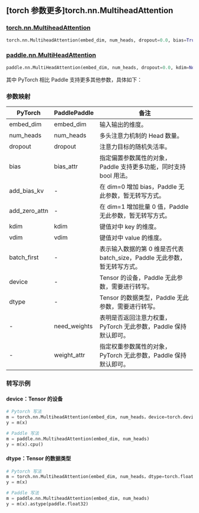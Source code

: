 ## [torch 参数更多]torch.nn.MultiheadAttention

### [torch.nn.MultiheadAttention](https://pytorch.org/docs/1.13/generated/torch.nn.MultiheadAttention.html#torch.nn.MultiheadAttention)

```python
torch.nn.MultiheadAttention(embed_dim, num_heads, dropout=0.0, bias=True, add_bias_kv=False, add_zero_attn=False, kdim=None, vdim=None, batch_first=False, device=None, dtype=None)
```

### [paddle.nn.MultiHeadAttention](https://www.paddlepaddle.org.cn/documentation/docs/zh/api/paddle/nn/MultiHeadAttention_cn.html)

```python
paddle.nn.MultiHeadAttention(embed_dim, num_heads, dropout=0.0, kdim=None, vdim=None, need_weights=False, weight_attr=None, bias_attr=None)
```

其中 PyTorch 相比 Paddle 支持更多其他参数，具体如下：

### 参数映射

| PyTorch       | PaddlePaddle | 备注                                                                      |
| ------------- | ------------ | ------------------------------------------------------------------------- |
| embed_dim     | embed_dim    | 输入输出的维度。                                                          |
| num_heads     | num_heads    | 多头注意力机制的 Head 数量。                                              |
| dropout       | dropout      | 注意力目标的随机失活率。                                                  |
| bias          | bias_attr    | 指定偏置参数属性的对象，Paddle 支持更多功能，同时支持 bool 用法。         |
| add_bias_kv   | -            | 在 dim=0 增加 bias，Paddle 无此参数，暂无转写方式。                       |
| add_zero_attn | -            | 在 dim=1 增加批量 0 值，Paddle 无此参数，暂无转写方式。                   |
| kdim          | kdim         | 键值对中 key 的维度。                                                     |
| vdim          | vdim         | 键值对中 value 的维度。                                                   |
| batch_first   | -            | 表示输入数据的第 0 维是否代表 batch_size，Paddle 无此参数，暂无转写方式。 |
| device        | -            | Tensor 的设备，Paddle 无此参数，需要进行转写。                            |
| dtype         | -            | Tensor 的数据类型，Paddle 无此参数，需要进行转写。                        |
| -             | need_weights | 表明是否返回注意力权重，PyTorch 无此参数，Paddle 保持默认即可。           |
| -             | weight_attr  | 指定权重参数属性的对象，PyTorch 无此参数，Paddle 保持默认即可。           |

### 转写示例

#### device：Tensor 的设备

```python
# Pytorch 写法
m = torch.nn.MultiheadAttention(embed_dim, num_heads，device=torch.device('cpu'))
y = m(x)

# Paddle 写法
m = paddle.nn.MultiheadAttention(embed_dim, num_heads)
y = m(x).cpu()
```

#### dtype：Tensor 的数据类型

```python
# Pytorch 写法
m = torch.nn.MultiheadAttention(embed_dim, num_heads，dtype=torch.float32)
y = m(x)

# Paddle 写法
m = paddle.nn.MultiheadAttention(embed_dim, num_heads)
y = m(x).astype(paddle.float32)
```
